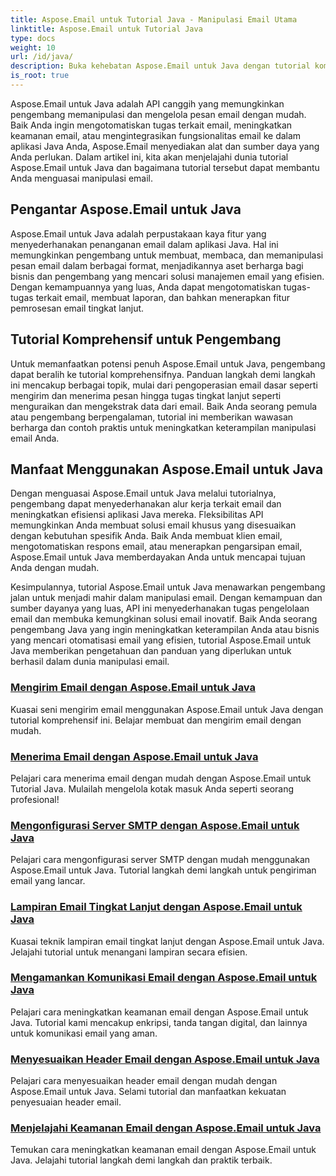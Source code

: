 ```yaml
---
title: Aspose.Email untuk Tutorial Java - Manipulasi Email Utama
linktitle: Aspose.Email untuk Tutorial Java
type: docs
weight: 10
url: /id/java/
description: Buka kehebatan Aspose.Email untuk Java dengan tutorial komprehensif. Pelajari manipulasi email, manajemen, dan banyak lagi.
is_root: true
---
```


Aspose.Email untuk Java adalah API canggih yang memungkinkan pengembang memanipulasi dan mengelola pesan email dengan mudah. Baik Anda ingin mengotomatiskan tugas terkait email, meningkatkan keamanan email, atau mengintegrasikan fungsionalitas email ke dalam aplikasi Java Anda, Aspose.Email menyediakan alat dan sumber daya yang Anda perlukan. Dalam artikel ini, kita akan menjelajahi dunia tutorial Aspose.Email untuk Java dan bagaimana tutorial tersebut dapat membantu Anda menguasai manipulasi email.

## Pengantar Aspose.Email untuk Java

Aspose.Email untuk Java adalah perpustakaan kaya fitur yang menyederhanakan penanganan email dalam aplikasi Java. Hal ini memungkinkan pengembang untuk membuat, membaca, dan memanipulasi pesan email dalam berbagai format, menjadikannya aset berharga bagi bisnis dan pengembang yang mencari solusi manajemen email yang efisien. Dengan kemampuannya yang luas, Anda dapat mengotomatiskan tugas-tugas terkait email, membuat laporan, dan bahkan menerapkan fitur pemrosesan email tingkat lanjut.

## Tutorial Komprehensif untuk Pengembang

Untuk memanfaatkan potensi penuh Aspose.Email untuk Java, pengembang dapat beralih ke tutorial komprehensifnya. Panduan langkah demi langkah ini mencakup berbagai topik, mulai dari pengoperasian email dasar seperti mengirim dan menerima pesan hingga tugas tingkat lanjut seperti menguraikan dan mengekstrak data dari email. Baik Anda seorang pemula atau pengembang berpengalaman, tutorial ini memberikan wawasan berharga dan contoh praktis untuk meningkatkan keterampilan manipulasi email Anda.

## Manfaat Menggunakan Aspose.Email untuk Java

Dengan menguasai Aspose.Email untuk Java melalui tutorialnya, pengembang dapat menyederhanakan alur kerja terkait email dan meningkatkan efisiensi aplikasi Java mereka. Fleksibilitas API memungkinkan Anda membuat solusi email khusus yang disesuaikan dengan kebutuhan spesifik Anda. Baik Anda membuat klien email, mengotomatiskan respons email, atau menerapkan pengarsipan email, Aspose.Email untuk Java memberdayakan Anda untuk mencapai tujuan Anda dengan mudah.

Kesimpulannya, tutorial Aspose.Email untuk Java menawarkan pengembang jalan untuk menjadi mahir dalam manipulasi email. Dengan kemampuan dan sumber dayanya yang luas, API ini menyederhanakan tugas pengelolaan email dan membuka kemungkinan solusi email inovatif. Baik Anda seorang pengembang Java yang ingin meningkatkan keterampilan Anda atau bisnis yang mencari otomatisasi email yang efisien, tutorial Aspose.Email untuk Java memberikan pengetahuan dan panduan yang diperlukan untuk berhasil dalam dunia manipulasi email.

### [Mengirim Email dengan Aspose.Email untuk Java](./sending-emails/)
Kuasai seni mengirim email menggunakan Aspose.Email untuk Java dengan tutorial komprehensif ini. Belajar membuat dan mengirim email dengan mudah.
### [Menerima Email dengan Aspose.Email untuk Java](./receiving-emails/)
Pelajari cara menerima email dengan mudah dengan Aspose.Email untuk Tutorial Java. Mulailah mengelola kotak masuk Anda seperti seorang profesional!
### [Mengonfigurasi Server SMTP dengan Aspose.Email untuk Java](./configuring-smtp-servers/)
Pelajari cara mengonfigurasi server SMTP dengan mudah menggunakan Aspose.Email untuk Java. Tutorial langkah demi langkah untuk pengiriman email yang lancar.
### [Lampiran Email Tingkat Lanjut dengan Aspose.Email untuk Java](./advanced-email-attachments/)
Kuasai teknik lampiran email tingkat lanjut dengan Aspose.Email untuk Java. Jelajahi tutorial untuk menangani lampiran secara efisien.
### [Mengamankan Komunikasi Email dengan Aspose.Email untuk Java](./securing-email-communications/)
Pelajari cara meningkatkan keamanan email dengan Aspose.Email untuk Java. Tutorial kami mencakup enkripsi, tanda tangan digital, dan lainnya untuk komunikasi email yang aman.
### [Menyesuaikan Header Email dengan Aspose.Email untuk Java](./customizing-email-headers/)
Pelajari cara menyesuaikan header email dengan mudah dengan Aspose.Email untuk Java. Selami tutorial dan manfaatkan kekuatan penyesuaian header email.
### [Menjelajahi Keamanan Email dengan Aspose.Email untuk Java](./exploring-email-security/)
Temukan cara meningkatkan keamanan email dengan Aspose.Email untuk Java. Jelajahi tutorial langkah demi langkah dan praktik terbaik.
